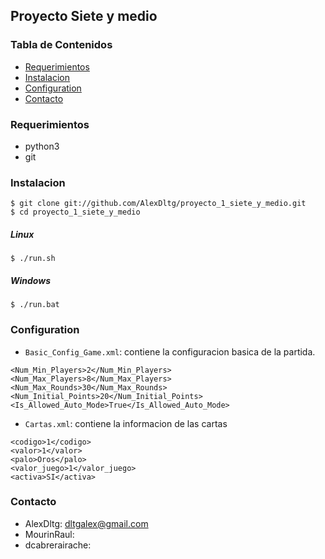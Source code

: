 ## Proyecto Siete y medio

### Tabla de Contenidos
- [Requerimientos](#requerimientos)
- [Instalacion](#instalacion)
- [Configuration](#configuration)
- [Contacto](#contacto)

### Requerimientos
- python3
- git

<a name="instalacion"></a>
### Instalacion

```
$ git clone git://github.com/AlexDltg/proyecto_1_siete_y_medio.git
$ cd proyecto_1_siete_y_medio
```
##### Linux
```
$ ./run.sh
```
##### Windows
```
$ ./run.bat
```

### Configuration
- `Basic_Config_Game.xml`:  contiene la configuracion basica de la partida.
```
<Num_Min_Players>2</Num_Min_Players>
<Num_Max_Players>8</Num_Max_Players>
<Num_Max_Rounds>30</Num_Max_Rounds>
<Num_Initial_Points>20</Num_Initial_Points>
<Is_Allowed_Auto_Mode>True</Is_Allowed_Auto_Mode>
```
- `Cartas.xml`: contiene la informacion de las cartas 
```
<codigo>1</codigo>
<valor>1</valor>
<palo>Oros</palo>
<valor_juego>1</valor_juego>
<activa>SI</activa>
```
### Contacto
- AlexDltg: dltgalex@gmail.com
- MourinRaul: 
- dcabrerairache: 

